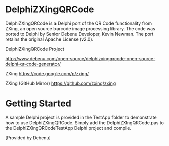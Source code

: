 DelphiZXingQRCode
=================

DelphiZXingQRCode is a Delphi port of the QR Code functionality from ZXing, an open source 
barcode image processing library. The code was ported to Delphi by Senior Debenu Developer, 
Kevin Newman. The port retains the original Apache License (v2.0).

DelphiZXingQRCode Project

http://www.debenu.com/open-source/delphizxingqrcode-open-source-delphi-qr-code-generator/

ZXing
https://code.google.com/p/zxing/

ZXing (GitHub Mirror)
https://github.com/zxing/zxing

# Getting Started #

A sample Delphi project is provided in the TestApp folder to demonstrate how to use DelphiZXingQRCode. 
Simply add the DelphiZXIngQRCode.pas to the DelphiZXingQRCodeTestApp Delphi project and compile.

[Provided by Debenu]
